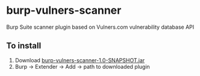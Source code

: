 # burp-vulners-scanner
Burp Suite scanner plugin based on Vulners.com vulnerability database API


## To install
1. Download [burp-vulners-scanner-1.0-SNAPSHOT.jar](https://github.com/vankyver/burp-vulners-scanner/blob/master/target/burp-vulners-scanner-1.0-SNAPSHOT.jar)
2. Burp -> Extender -> Add -> path to downloaded plugin
